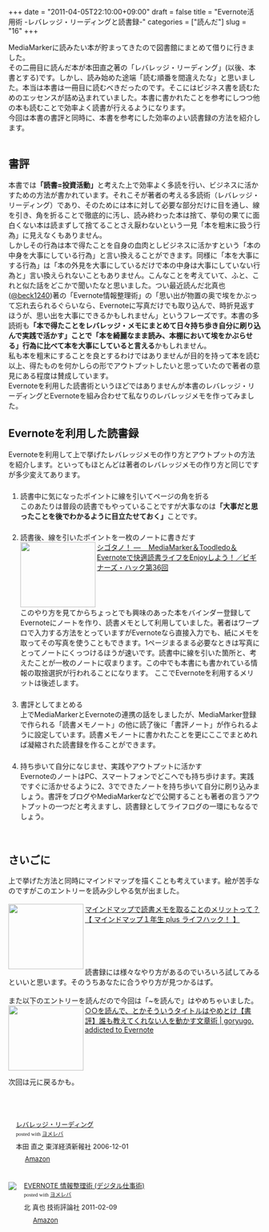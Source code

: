 +++
date = "2011-04-05T22:10:00+09:00"
draft = false
title = "Evernote活用術 -レバレッジ・リーディングと読書録-"
categories = ["読んだ"]
slug = "16"
+++

MediaMarkerに読みたい本が貯まってきたので図書館にまとめて借りに行きました。<br />
その二冊目に読んだ本が本田直之著の「レバレッジ・リーディング」(以後、本書とする)です。しかし、読み始めた途端「読む順番を間違えたな」と思いました。本当は本書は一冊目に読むべきだったのです。そこにはビジネス書を読むためのエッセンスが詰め込まれていました。本書に書かれたことを参考にしつつ他の本も読むことで効率よく読書が行えるようになります。<br />
今回は本書の書評と同時に、本書を参考にした効率のよい読書録の方法を紹介します。<br />
<a name="more"></a><br />
<h2>書評</h2>本書では<b>「読書=投資活動」</b>と考えた上で効率よく多読を行い、ビジネスに活かすための方法が書かれています。それこそが著者の考える多読術（レバレッジ・リーディング）であり、そのためには本に対して必要な部分だけに目を通し、線を引き、角を折ることで徹底的に汚し、読み終わった本は捨て、挙句の果てに面白くない本は読まずして捨てることさえ厭わないという一見「本を粗末に扱う行為」に見えなくもありません。<br />
しかしその行為は本で得たことを自身の血肉としビジネスに活かすという「本の中身を大事にしている行為」と言い換えることができます。同様に「本を大事にする行為」は「本の外見を大事にしているだけで本の中身は大事にしていない行為と」言い換えられないこともありません。こんなことを考えていて、ふと、これと似た話をどこかで聞いたなと思いました。つい最近読んだ北真也(<a href="http://www.twitter.com/beck1240">@beck1240</a>)著の「Evernote情報整理術」の「思い出が物置の奥で埃をかぶって忘れ去られるぐらいなら、Evernoteに写真だけでも取り込んで、時折見返すほうが、思い出を大事にできるかもしれません」というフレーズです。本書の多読術も<b>「本で得たことをレバレッジ・メモにまとめて日々持ち歩き自分に刷り込んで実践で活かす」ことで「本を綺麗なまま読み、本棚において埃をかぶらせる」行為に比べて本を大事にしていると言える</b>かもしれません。<br />
私も本を粗末にすることを良とするわけではありませんが目的を持って本を読む以上、得たものを何かしらの形でアウトプットしたいと思っていたので著者の意見にある程度は賛成しています。<br />
Evernoteを利用した読書術というほどではありませんが本書のレバレッジ・リーディングとEvernoteを組み合わせて私なりのレバレッジメモを作ってみました。<br />
<h2>Evernoteを利用した読書録</h2>Evernoteを利用して上で挙げたレバレッジメモの作り方とアウトプットの方法を紹介します。といってもほとんどは著者のレバレッジメモの作り方と同じですが多少変えてあります。<br />
<ol><h3>
</h3><li>読書中に気になったポイントに線を引いてページの角を折る</li>
このあたりは普段の読書でもやっていることですが大事なのは<b>「大事だと思ったことを後でわかるように目立たせておく」</b>ことです。 <h3>
</h3><li>読書後、線を引いたポイントを一枚のノートに書きだす</li>
<a href="http://cyblog.jp/modules/weblogs/6187" rel="nofollow" target="_blank"><img align="left" alt="" border="0" class="alignleft" height="130" src="http://capture.heartrails.com/150x130/shadow?http://cyblog.jp/modules/weblogs/6187" width="150" /></a><a href="http://cyblog.jp/modules/weblogs/6187" rel="nofollow" target="_blank">シゴタノ！&nbsp;—&nbsp; &nbsp; MediaMarker＆Toodledo＆Evernoteで快適読書ライフをEnjoyしよう！／ビギナーズ・ハック第36回</a><a href="http://b.hatena.ne.jp/entry/http://cyblog.jp/modules/weblogs/6187" rel="nofollow" target="_blank"><img alt="" border="0" src="http://b.hatena.ne.jp/entry/image/http://cyblog.jp/modules/weblogs/6187" /></a> <span style="color: grey; font-size: 80%;"></span> <strong></strong><br style="clear: both;" /> このやり方を見てからちょっとでも興味のあった本をバインダー登録してEvernoteにノートを作り、読書メモとして利用していました。著者はワープロで入力する方法をとっていますがEvernoteなら直接入力でも、紙にメモを取ってその写真を使うこともできます。1ページまるまる必要なときは写真にとってノートにくっつけるほうが速いです。読書中に線を引いた箇所と、考えたことが一枚のノートに収まります。この中でも本書にも書かれている情報の取捨選択が行われることになります。 ここでEvernoteを利用するメリットは後述します。 <h3>
</h3><li>書評としてまとめる</li>
上でMediaMarkerとEvernoteの連携の話をしましたが、MediaMarker登録で作られる「読書メモノート」の他に読了後に「書評ノート」が作られるように設定しています。読書メモノートに書かれたことを更にここでまとめれば凝縮された読書録を作ることができます。 <h3>
</h3><li>持ち歩いて自分になじませ、実践やアウトプットに活かす</li>
EvernoteのノートはPC、スマートフォンでどこへでも持ち歩けます。実践ですぐに活かせるように2、3でできたノートを持ち歩いて自分に刷り込みましょう。書評をブログやMediaMarkerなどで公開することも著者の言うアウトプットの一つだと考えますし、読書録としてライフログの一環にもなるでしょう。  </ol><br />
<h2>さいごに</h2>上で挙げた方法と同時にマインドマップを描くことも考えています。絵が苦手なのですがこのエントリーを読み少しやる気が出ました。<br />
<br />
<a href="http://milk200ml.blog73.fc2.com/blog-entry-468.html" rel="nofollow" target="_blank"><img align="left" alt="" border="0" class="alignleft" height="130" src="http://capture.heartrails.com/150x130/shadow?http://milk200ml.blog73.fc2.com/blog-entry-468.html" width="150" /></a><a href="http://milk200ml.blog73.fc2.com/blog-entry-468.html" rel="nofollow" target="_blank">マインドマップで読書メモを取ることのメリットって？ 【 マインドマップ１年生 plus ライフハック！ 】</a><a href="http://b.hatena.ne.jp/entry/http://milk200ml.blog73.fc2.com/blog-entry-468.html" rel="nofollow" target="_blank"><img alt="" border="0" src="http://b.hatena.ne.jp/entry/image/http://milk200ml.blog73.fc2.com/blog-entry-468.html" /></a><br />
<br />
<span style="color: grey; font-size: 80%;"></span><br />
<br />
<strong></strong><br />
<br />
読書録には様々なやり方があるのでいろいろ試してみるといいと思います。そのうちあなたに合うやり方が見つかるはず。<br />
<br />
また以下のエントリーを読んだので今回は「~を読んで」はやめちゃいました。<br />
<a href="http://goryugo.com/20110331/howtowrite/" rel="nofollow" target="_blank"><img align="left" alt="" border="0" class="alignleft" height="130" src="http://capture.heartrails.com/150x130/shadow?http://goryugo.com/20110331/howtowrite/" width="150" /></a><a href="http://goryugo.com/20110331/howtowrite/" rel="nofollow" target="_blank">○○を読んで、とかそういうタイトルはやめとけ【書評】誰も教えてくれない人を動かす文章術 | goryugo, addicted to Evernote</a><a href="http://b.hatena.ne.jp/entry/http://goryugo.com/20110331/howtowrite/" rel="nofollow" target="_blank"><img alt="" border="0" src="http://b.hatena.ne.jp/entry/image/http://goryugo.com/20110331/howtowrite/" /></a><br />
<br />
<span style="color: grey; font-size: 80%;"></span><br />
<br />
<strong></strong><br />
<br />
次回は元に戻るかも。<br />
<br />
<br />
<br />
<br />
<div class="booklink-box" style="font-size: small; overflow: hidden; padding-bottom: 20px; text-align: left; zoom: 1;"><div class="booklink-image" style="float: left; margin: 0 15px 10px 0;"><a href="http://www.amazon.co.jp/exec/obidos/asin/4492042695/knkn-22/" name="booklink" rel="nofollow" target="_blank"><img src="http://ecx.images-amazon.com/images/I/51BE1142H2L._SL160_.jpg" alt="" style="border: none;" /></a></div><div class="booklink-info" style="line-height: 120%; overflow: hidden; zoom: 1;"><div class="booklink-name" style="line-height: 120%; margin-bottom: 10px;"><a href="http://www.amazon.co.jp/exec/obidos/asin/4492042695/knkn-22/" name="booklink" rel="nofollow" target="_blank">レバレッジ・リーディング</a><br />
<div class="booklink-powered-date" style="font-family: verdana; font-size: 8pt; line-height: 120%; margin-top: 5px;">posted with <a href="http://yomereba.com/" target="_blank">ヨメレバ</a></div></div><div class="booklink-detail" style="margin-bottom: 5px;">本田 直之 東洋経済新報社 2006-12-01    </div><div class="booklink-link2" style="margin-top: 10px;"><div class="shoplinkamazon" style="background: url('http://img.yomereba.com/yl.gif') 0 0 no-repeat; display: inline; margin-right: 5px; padding: 2px 0 2px 18px; white-space: nowrap;"><a href="http://www.amazon.co.jp/exec/obidos/asin/4492042695/knkn-22/" rel="nofollow" target="_blank" title="アマゾン">Amazon</a></div></div></div></div><br />
<div class="booklink-box" style="font-size: small; overflow: hidden; padding-bottom: 20px; text-align: left; zoom: 1;"><div class="booklink-image" style="float: left; margin: 0 15px 10px 0;"><a href="http://www.amazon.co.jp/exec/obidos/asin/4774145181/knkn-22/" name="booklink" rel="nofollow" target="_blank"><img src="http://ecx.images-amazon.com/images/I/41i2-V1z55L._SL160_.jpg" style="border: none;" /></a></div><div class="booklink-info" style="line-height: 120%; overflow: hidden; zoom: 1;"><div class="booklink-name" style="line-height: 120%; margin-bottom: 10px;"><a href="http://www.amazon.co.jp/exec/obidos/asin/4774145181/knkn-22/" name="booklink" rel="nofollow" target="_blank">EVERNOTE 情報整理術 (デジタル仕事術)</a><br />
<div class="booklink-powered-date" style="font-family: verdana; font-size: 8pt; line-height: 120%; margin-top: 5px;">posted with <a href="http://yomereba.com/" target="_blank">ヨメレバ</a></div></div><div class="booklink-detail" style="margin-bottom: 5px;">北 真也 技術評論社 2011-02-09    </div><div class="booklink-link2" style="margin-top: 10px;"><div class="shoplinkamazon" style="background: url('http://img.yomereba.com/yl.gif') 0 0 no-repeat; display: inline; margin-right: 5px; padding: 2px 0 2px 18px; white-space: nowrap;"><a href="http://www.amazon.co.jp/exec/obidos/asin/4774145181/knkn-22/" rel="nofollow" target="_blank" title="アマゾン">Amazon</a></div></div></div></div><br />
